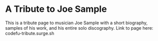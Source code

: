 # A Tribute to Joe Sample

This is a tribute page to musician Joe Sample with a short biography, samples of his work, and his entire solo discography.
Link to page here: codefu-tribute.surge.sh
